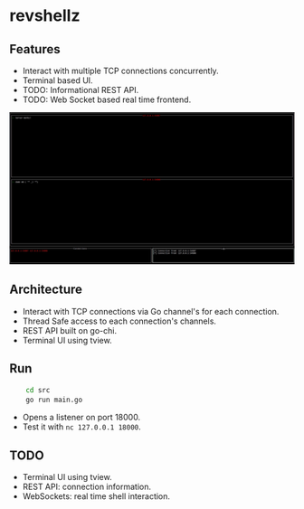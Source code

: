 # revshellz

## Features

- Interact with multiple TCP connections concurrently.
- Terminal based UI.
- TODO: Informational REST API.
- TODO: Web Socket based real time frontend.

![Terminal UI](ui.jpg)

## Architecture

- Interact with TCP connections via Go channel's for each connection.
- Thread Safe access to each connection's channels.
- REST API built on go-chi.
- Terminal UI using tview.

## Run

```bash
    cd src
    go run main.go 
```

- Opens a listener on port 18000.
- Test it with `nc 127.0.0.1 18000`.

## TODO

- Terminal UI using tview.
- REST API: connection information.
- WebSockets: real time shell interaction.
